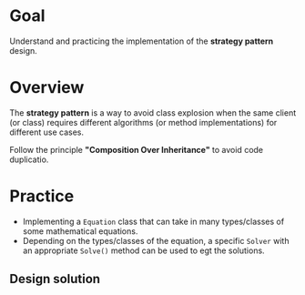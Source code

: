 # Goal
Understand and practicing the implementation of the **strategy pattern** design.

# Overview
The **strategy pattern** is a way to avoid class explosion when the same client (or class) requires 
different algorithms (or method implementations) for different use cases.

Follow the principle **"Composition Over Inheritance"** to avoid code duplicatio.

# Practice
- Implementing a `Equation` class that can take in many types/classes of some mathematical equations.
- Depending on the types/classes of the equation, a specific `Solver` with an appropriate `Solve()` method 
can be used to egt the solutions.

## Design solution
